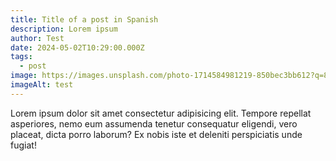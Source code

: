 ```yaml
---
title: Title of a post in Spanish
description: Lorem ipsum
author: Test
date: 2024-05-02T10:29:00.000Z
tags:
  - post
image: https://images.unsplash.com/photo-1714584981219-850bec3bb612?q=80&w=2671&auto=format&fit=crop&ixlib=rb-4.0.3&ixid=M3wxMjA3fDB8MHxwaG90by1wYWdlfHx8fGVufDB8fHx8fA%3D%3D
imageAlt: test
---
```

Lorem ipsum dolor sit amet consectetur adipisicing elit. Tempore repellat asperiores, nemo eum assumenda tenetur consequatur eligendi, vero placeat, dicta porro laborum? Ex nobis iste et deleniti perspiciatis unde fugiat!
